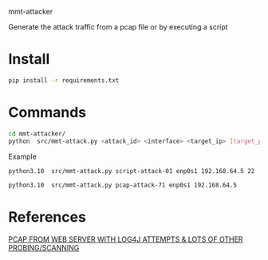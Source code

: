 mmt-attacker

Generate the attack traffic from a pcap file or by executing a script

# Install

```sh
pip install -r requirements.txt
```

# Commands

```sh
cd mmt-attacker/
python  src/mmt-attack.py <attack_id> <interface> <target_ip> [target_port]
```
Example

```sh
python3.10  src/mmt-attack.py script-attack-01 enp0s1 192.168.64.5 22
```

```sh
python3.10  src/mmt-attack.py pcap-attack-71 enp0s1 192.168.64.5
```

# References

[PCAP FROM WEB SERVER WITH LOG4J ATTEMPTS & LOTS OF OTHER PROBING/SCANNING](https://www.malware-traffic-analysis.net/2021/12/14/index.html)

